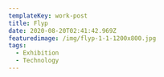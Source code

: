 ```yaml
---
templateKey: work-post
title: Flyp
date: 2020-08-20T02:41:42.969Z
featuredimage: /img/flyp-1-1-1200x800.jpg
tags:
  - Exhibition
  - Technology
---
```


